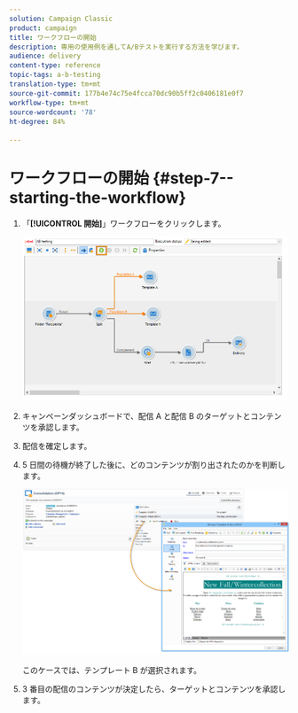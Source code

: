 ```yaml
---
solution: Campaign Classic
product: campaign
title: ワークフローの開始
description: 専用の使用例を通してA/Bテストを実行する方法を学びます。
audience: delivery
content-type: reference
topic-tags: a-b-testing
translation-type: tm+mt
source-git-commit: 177b4e74c75e4fcca70dc90b5ff2c0406181e0f7
workflow-type: tm+mt
source-wordcount: '78'
ht-degree: 84%

---
```



# ワークフローの開始 {#step-7--starting-the-workflow}

1. 「**[!UICONTROL 開始]**」ワークフローをクリックします。

   ![](assets/use_case_abtesting_startwkfl_001.png)

1. キャンペーンダッシュボードで、配信 A と配信 B のターゲットとコンテンツを承認します。
1. 配信を確定します。
1. 5 日間の待機が終了した後に、どのコンテンツが割り出されたのかを判断します。

   ![](assets/use_case_abtesting_startwkfl_002.png)

   このケースでは、テンプレート B が選択されます。

1. 3 番目の配信のコンテンツが決定したら、ターゲットとコンテンツを承認します。
